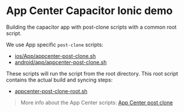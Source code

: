 # App Center Capacitor Ionic demo

Building the capacitor app with post-clone scripts with a common root script.

We use App specific `post-clone` scripts:

- [ios/App/appcenter-post-clone.sh](./ios/App/appcenter-post-clone.sh)
- [android/app/appcenter-post-clone.sh](./android/app/appcenter-post-clone.sh)

These scripts will run the script from the root directory. This root script contains the actual build and syncing steps:

- [appcenter-post-clone-root.sh](./appcenter-post-clone-root.sh)

> More info about the App Center scripts: [App Center post clone](https://docs.microsoft.com/en-us/appcenter/build/custom/scripts/#post-clone)
